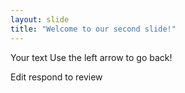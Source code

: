 ```yaml
---
layout: slide
title: "Welcome to our second slide!"
---
```

Your text
Use the left arrow to go back!

Edit respond to review
